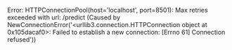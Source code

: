 Error: HTTPConnectionPool(host='localhost', port=8501): Max retries exceeded with url: /predict (Caused by NewConnectionError('<urllib3.connection.HTTPConnection object at 0x105dacaf0>: Failed to establish a new connection: [Errno 61] Connection refused'))